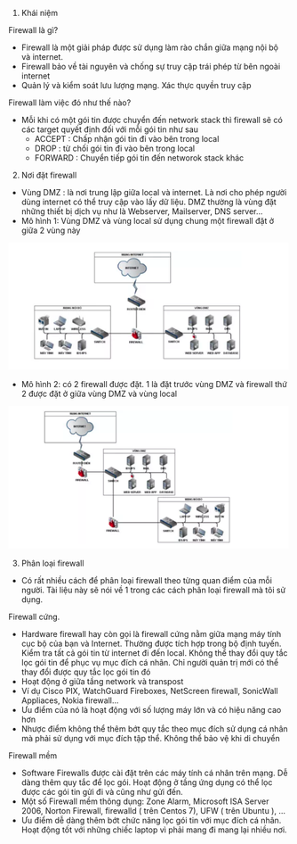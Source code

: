 1. Khái niệm

Firewall là gì? 
- Firewall là một giải pháp được sử dụng làm rào chắn giữa mạng nội bộ và internet. 
- Firewall bảo về tài nguyên và chống sự truy cập trái phép từ bên ngoài internet
- Quản lý và kiểm soát lưu lượng mạng. Xác thực quyền truy cập 

Firewall làm việc đó như thế nào?
- Mỗi khi có một gói tin được chuyển đến network stack thì firewall sẽ có các target quyết định đối với mỗi gói tin như sau 
    - ACCEPT : Chấp nhận gói tin đi vào bên trong local 
    - DROP : từ chối gói tin đi vào bên trong local 
    - FORWARD : Chuyển tiếp gói tin đến networok stack khác 

2. Nơi đặt firewall 
- Vùng DMZ : là nơi trung lập giữa local và internet. Là nơi cho phép người dùng internet có thể truy cập vào lấy dữ liệu. DMZ thường là vùng đặt những thiết bị dịch vụ như là Webserver, Mailserver, DNS server...
- Mô hình 1:  Vùng DMZ và vùng local sử dụng chung một firewall đặt ở giữa 2 vùng này 

![](../images/screen_4.png) 

- Mô hình 2: có 2 firewall được đặt. 1 là đặt trước vùng DMZ và firewall thứ 2 được đặt ở giữa vùng DMZ và vùng local 

![](../images/screen.png) 


3. Phân loại firewall 
- Có rất nhiều cách để phân loại firewall theo từng quan điểm của mỗi người. Tài liệu này sẽ nói về 1 trong các cách phân loại firewall mà tôi sử dụng. 

Firewall cứng. 
- Hardware firewall hay còn gọi là firewall cứng nằm giữa mạng máy tính cục bộ của bạn và Internet. Thường được tích hợp trong bộ định tuyến. Kiểm tra tất cả gói tin từ internet đi đến local. Không thể thay đổi quy tắc lọc gói tin để phục vụ mục đích cá nhân. Chỉ người quản trị mới có thể thay đổi được quy tắc lọc gói tin đó 
- Hoạt động ở giữa tầng network và transpost 
- Ví dụ Cisco PIX, WatchGuard Fireboxes, NetScreen firewall, SonicWall Appliaces, Nokia firewall…
- Ưu điểm của nó là hoạt động với số lượng máy lớn và có hiệu năng cao hơn 
- Nhược điểm không thể thêm bớt quy tắc theo mục đích sử dụng cá nhân mà phải sử dụng với mục đích tập thể. Không thể bảo vệ khi di chuyển 

Firewall mềm 
- Software Firewalls được cài đặt trên các máy tính cá nhân trên mạng. Dễ dàng thêm quy tắc để lọc gói. Hoạt động ở tầng ứng dụng có thể lọc được các gói tin gửi đi và cũng như gửi đến. 
- Một số Firewall mềm thông dụng: Zone Alarm, Microsoft ISA Server 2006, Norton Firewall, firewalld ( trên Centos 7), UFW ( trên Ubuntu ), ...
- Ưu điểm dễ dàng thêm bớt chức năng lọc gói tin với mục đích cá nhân. Hoạt động tốt với những chiếc laptop vì phải mang đi mang lại nhiều nơi. 